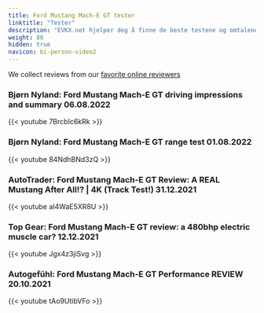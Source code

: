 ```yaml
---
title: Ford Mustang Mach-E GT tester
linktitle: "Tester"
description: "EVKX.net hjelper deg å finne de beste testene og omtalene av denne modellen. "
weight: 80
hidden: true
navicon: bi-person-video2
---
```

We collect reviews from our [favorite online reviewers](/guides/evreviewers/)

### Bjørn Nyland: Ford Mustang Mach-E GT driving impressions and summary 06.08.2022

{{< youtube 7BrcbIc6kRk >}}

### Bjørn Nyland: Ford Mustang Mach-E GT range test 01.08.2022

{{< youtube 84NdhBNd3zQ >}}

### AutoTrader: Ford Mustang Mach-E GT Review: A REAL Mustang After All!? | 4K (Track Test!) 31.12.2021

{{< youtube aI4WaE5XR8U >}}

### Top Gear: Ford Mustang Mach-E GT review: a 480bhp electric muscle car? 12.12.2021

{{< youtube Jgx4z3jiSvg >}}

### Autogefühl: Ford Mustang Mach-E GT Performance REVIEW 20.10.2021

{{< youtube tAo9UtibVFo >}}

